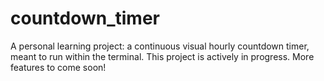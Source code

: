# countdown_timer

A personal learning project: a continuous visual hourly countdown timer, meant to run within the terminal. This project is actively in progress. More features to come soon!